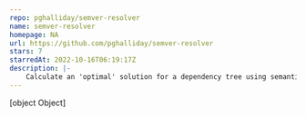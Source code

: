 ```yaml
---
repo: pghalliday/semver-resolver
name: semver-resolver
homepage: NA
url: https://github.com/pghalliday/semver-resolver
stars: 7
starredAt: 2022-10-16T06:19:17Z
description: |-
    Calculate an 'optimal' solution for a dependency tree using semantic versioning
---
```


[object Object]
